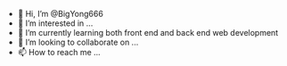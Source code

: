 - 👋 Hi, I’m @BigYong666
- 👀 I’m interested in ...
- 🌱 I’m currently learning both front end and back end web development
- 💞️ I’m looking to collaborate on ...
- 📫 How to reach me ...

<!---
BigYong666/BigYong666 is a ✨ special ✨ repository because its `README.md` (this file) appears on your GitHub profile.
You can click the Preview link to take a look at your changes.
--->
